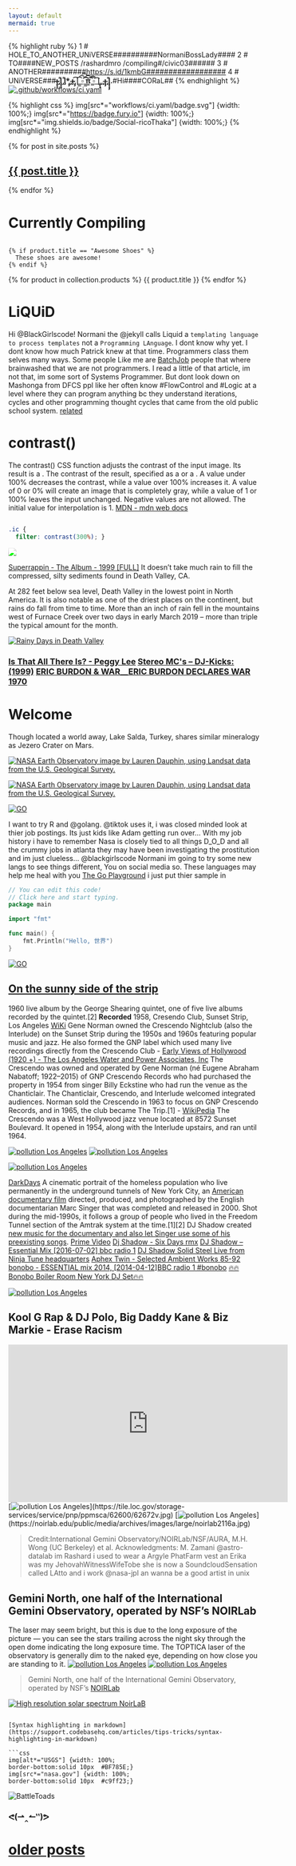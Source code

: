 ```yaml
---
layout: default
mermaid: true
---
```


{% highlight ruby %} 
1 # HOLE_TO_ANOTHER_UNiVERSE##########NormaniBossLady####
2 # TO####NEW_POSTS /rashardmro /compiling#/civic03######
3 # ANOTHER##########https://s.id/1kmbG################## 
4 # UNiVERSE###__̴ı̴̴̡̡̡ ̡͌l̡̡̡ ̡͌l̡*̡̡ ̴̡ı̴̴̡ ̡̡͡|̲̲̲͡͡͡ ̲▫̲͡ ̲̲̲͡͡π̲̲͡͡ ̲̲͡▫̲̲͡͡ ̲|̡̡̡ ̡ ̴̡ı̴̡̡ ̡͌l̡̡̡̡.__#Hi####CORaL##
{% endhighlight %}
[![.github/workflows/ci.yaml](https://github.com/pages-themes/hacker/actions/workflows/ci.yaml/badge.svg)](https://github.com/pages-themes/hacker/actions/workflows/ci.yaml)

{% highlight css %}
img[src*="workflows/ci.yaml/badge.svg"] {width: 100%;}
img[src*="https://badge.fury.io"] {width: 100%;}
img[src*="img.shields.io/badge/Social-ricoThaka"] {width: 100%;}
{% endhighlight %}



  {% for post in site.posts %}
    
<article class="paginator">
  <a href="{{ site.github.url }}{{ post.url }}">
    <div class="featured-post" {% if post.image %}style="background-image:url({{ site.github.url }}/assets/img/{{ post.image }})"{% endif %}>
      <h2><span>{{ post.title }}</span></h2>
    </div>
  </a>
</article>

  {% endfor %}

# Currently Compiling 
```liquid

{% if product.title == "Awesome Shoes" %}
  These shoes are awesome!
{% endif %}
```

{% for product in collection.products %}
  {{ product.title }}
{% endfor %}


# LiQUiD
Hi @BlackGirlscode! Normani the @jekyll calls Liquid a `templating language to process templates` not a `Programming LAnguage`. I dont know why yet. I dont know how much Patrick knew at that time. Programmers class them selves many ways. Some people Like me are [BatchJob](https://www.geeksforgeeks.org/basics-of-batch-scripting/) people that where brainwashed that we are not programmers. I read a little of that article, im not that, im some sort of Systems Programmer. But dont look down on Mashonga from DFCS ppl like her often know #FlowControl and #Logic at a level where they can program anything bc they understand iterations, cycles and other programming thought cycles that came from the old public school system. [related](https://x.com/RicoThaka/status/1855338500410974448)

# contrast()
The contrast() CSS function adjusts the contrast of the input image. Its result is a <filter-function>. The contrast of the result, specified as a <number> or a <percentage>. A value under 100% decreases the contrast, while a value over 100% increases it. A value of 0 or 0% will create an image that is completely gray, while a value of 1 or 100% leaves the input unchanged. Negative values are not allowed. The initial value for interpolation is 1. [MDN - mdn web docs](https://developer.mozilla.org/en-US/docs/Web/CSS/filter-function/contrast)

```css

.ic {
  filter: contrast(300%); }
```
<style>
  .ic {
  filter: contrast(300%); }
</style>  
<img class="ic" src="https://mars.nasa.gov/msl-raw-images/msss/04343/mcam/4343ML1066220121007579C00_DXXX.jpg" />


[Superrappin - The Album - 1999 [FULL]](https://youtu.be/N7FjPPJ3mMY?t=1994)
It doesn’t take much rain to fill the compressed, silty sediments found in Death Valley, CA.

At 282 feet below sea level, Death Valley in the lowest point in North America. It is also notable as one of the driest places on the continent, but rains do fall from time to time. More than an inch of rain fell in the mountains west of Furnace Creek over two days in early March 2019 – more than triple the typical amount for the month.

[<img src="https://eros.usgs.gov/sites/eros.usgs.gov/files/Badwater%20Labels%20After.jpg" alt="Rainy Days in Death Valley" />](https://eros.usgs.gov/sites/eros.usgs.gov/files/Badwater%20Labels%20After.jpg) 


### [Is That All There Is? - Peggy Lee](https://www.youtube.com/watch?v=QPP6UgkmyM4) [Stereo MC's – DJ-Kicks: (1999)](https://www.youtube.com/watch?v=HfSTdtuhfHM) [ERIC BURDON & WAR__ERIC BURDON DECLARES WAR 1970](https://www.youtube.com/watch?v=Dtul7WjTMNM)

# Welcome
Though located a world away, Lake Salda, Turkey, shares similar mineralogy as Jezero Crater on Mars.

[<img src="https://eoimages.gsfc.nasa.gov/images/imagerecords/147000/147041/lakesalda_oli_2020159.jpg" alt="NASA Earth Observatory image by Lauren Dauphin, using Landsat data from the U.S. Geological Survey. " />](https://eoimages.gsfc.nasa.gov/images/imagerecords/147000/147041/lakesalda_oli_2020159.jpg)


[<img src="https://eoimages.gsfc.nasa.gov/images/imagerecords/147000/147041/lakesalda_oli_2020159_lrg.jpg" alt="NASA Earth Observatory image by Lauren Dauphin, using Landsat data from the U.S. Geological Survey. " />](https://eoimages.gsfc.nasa.gov/images/imagerecords/147000/147041/lakesalda_oli_2020159_lrg.jpg)

[<img src="https://upload.wikimedia.org/wikipedia/commons/e/eb/STS-118_approaching_ISS.jpg"  alt="GO" />](https://upload.wikimedia.org/wikipedia/commons/e/eb/STS-118_approaching_ISS.jpg) 



I want to try R and @golang. @tiktok uses it, i was closed minded look at thier job postings. Its just kids like Adam getting run over... With my job history i have to remember Nasa is closely tied to all things D_O_D and all the crummy jobs in atlanta they may have been investigating the prostitution and im just clueless... @blackgirlscode Normani im going to try some new langs to see things different, You on social media so. These languages may help me heal with you 
[The Go Playground](https://go.dev/play/) i just put thier sample in 


```go
// You can edit this code!
// Click here and start typing.
package main

import "fmt"

func main() {
	fmt.Println("Hello, 世界")
}

```
[<img src="https://upload.wikimedia.org/wikipedia/commons/0/05/Go_Logo_Blue.svg"  alt="GO" />](https://upload.wikimedia.org/wikipedia/commons/0/05/Go_Logo_Blue.svg) 

## [On the sunny side of the strip](https://youtu.be/t90eKpLif0w) 
1960 live album by the George Shearing quintet, one of five live albums recorded by the quintet.[2] **Recorded**	1958, Cresendo Club, Sunset Strip, Los Angeles [WiKi](https://en.wikipedia.org/wiki/On_the_Sunny_Side_of_the_Strip) Gene Norman owned the Crescendo Nightclub (also the Interlude) on the Sunset Strip during the 1950s and 1960s featuring popular music and jazz. He also formed the GNP label which used many live recordings directly from the Crescendo Club - [Early Views of Hollywood (1920 +) - The Los Angeles Water and Power Associates, Inc](https://waterandpower.org/museum/Early_Views_of_Hollywood_%281920_+%29_8_of_12.html) The Crescendo was owned and operated by Gene Norman (né Eugene Abraham Nabatoff; 1922–2015) of GNP Crescendo Records who had purchased the property in 1954 from singer Billy Eckstine who had run the venue as the Chanticlair. The Chanticlair, Crescendo, and Interlude welcomed integrated audiences. Norman sold the Crescendo in 1963 to focus on GNP Crescendo Records, and in 1965, the club became The Trip.[1] - [WikiPedia](https://en.wikipedia.org/wiki/The_Crescendo_(music_venue)) The Crescendo was a West Hollywood jazz venue located at 8572 Sunset Boulevard. It opened in 1954, along with the Interlude upstairs, and ran until 1964.

[<img src="https://i.discogs.com/1l7OINsp_ylRKbhl7AoWHqQsl6a6JzqQgY5HeXUynfM/rs:fit/g:sm/q:90/h:600/w:588/czM6Ly9kaXNjb2dz/LWRhdGFiYXNlLWlt/YWdlcy9SLTE0NzI5/NDU3LTE1ODA1MTkx/MDItNTM0MS5qcGVn.jpeg"  alt="pollution Los Angeles" />](https://i.discogs.com/1l7OINsp_ylRKbhl7AoWHqQsl6a6JzqQgY5HeXUynfM/rs:fit/g:sm/q:90/h:600/w:588/czM6Ly9kaXNjb2dz/LWRhdGFiYXNlLWlt/YWdlcy9SLTE0NzI5/NDU3LTE1ODA1MTkx/MDItNTM0MS5qcGVn.jpeg) 
[<img src="https://images.fineartamerica.com/images/artworkimages/mediumlarge/2/stars-at-the-crescendo-club-archive-photos.jpg"  alt="pollution Los Angeles" />](https://images.fineartamerica.com/images/artworkimages/mediumlarge/2/stars-at-the-crescendo-club-archive-photos.jpg) 




[<img src="https://waterandpower.org/4%20Historic%20Photos%204/Crescendo_Club_1950s.jpg"  alt="pollution Los Angeles" />](https://waterandpower.org/4%20Historic%20Photos%204/Crescendo_Club_1950s.jpg)  

[DarkDays](https://youtu.be/lp57t4x8IMY?si=emlxPm84RFba3MuP) A cinematic portrait of the homeless population who live permanently in the underground tunnels of New York City, an [American documentary film](https://youtu.be/EEj4yBlnr1Y?si=jpXxFOXC0Bi00mBi) directed, produced, and photographed by the English documentarian Marc Singer that was completed and released in 2000. Shot during the mid-1990s, it follows a group of people who lived in the Freedom Tunnel section of the Amtrak system at the time.[1][2] DJ Shadow created [new music for the documentary and also let Singer use some of his preexisting songs](https://www.youtube.com/watch?v=mVyTRjv38Yg). [Prime Video](https://www.amazon.com/Dark-Days-Marc-Singer/dp/B006M6NLR0) [Dj Shadow - Six Days rmx](https://youtu.be/tDqfI1Yz4VI) [DJ Shadow – Essential Mix [2016-07-02] bbc radio 1](https://youtu.be/JatZ2FT9Td4?si=Rr2FBdYF0GHibpA1) [DJ Shadow Solid Steel Live from Ninja Tune headquarters](https://www.youtube.com/watch?v=oi514k8ZqDQ) [Aphex Twin - Selected Ambient Works 85-92](https://www.youtube.com/watch?v=Xw5AiRVqfqk&t=1342s) [bonobo - ESSENTIAL mix 2014, [2014-04-12]BBC radio 1 #bonobo](https://www.youtube.com/watch?v=jwHnLHwypuk&t=1361s) [🔥🔥Bonobo Boiler Room New York DJ Set🔥🔥](https://www.youtube.com/watch?v=uynCeLheCPc&t=2237s)

[<img src="https://m.media-amazon.com/images/S/pv-target-images/6a5bf78c1035af8370d96a04de57b58e93967e97204b43c4bb4ee05b9740740f.jpg"  alt="pollution Los Angeles" />](https://m.media-amazon.com/images/S/pv-target-images/6a5bf78c1035af8370d96a04de57b58e93967e97204b43c4bb4ee05b9740740f.jpg) 


## Kool G Rap & DJ Polo, Big Daddy Kane & Biz Markie - Erase Racism
<iframe loading="lazy" width="560" height="315" src="https://www.youtube.com/embed/wWuFj_HAjYs?si=SR8YzJ_VTSc3jnDi" title="YouTube video player" frameborder="0" allow="accelerometer; autoplay; clipboard-write; encrypted-media; gyroscope; picture-in-picture; web-share" referrerpolicy="strict-origin-when-cross-origin" allowfullscreen></iframe>
[<img src="https://tile.loc.gov/storage-services/service/pnp/ppmsca/62600/62672v.jpg"  alt="pollution Los Angeles" />](https://tile.loc.gov/storage-services/service/pnp/ppmsca/62600/62672v.jpg) 
[<img src="https://noirlab.edu/public/media/archives/images/large/noirlab2116a.jpg"  alt="pollution Los Angeles" />](https://noirlab.edu/public/media/archives/images/large/noirlab2116a.jpg) 

>Credit:International Gemini Observatory/NOIRLab/NSF/AURA, M.H. Wong (UC Berkeley) et al. Acknowledgments: M. Zamani @astro-datalab im Rashard i used to wear a Argyle PhatFarm vest an Erika was my JehovahWitnessWifeTobe she is now a SoundcloudSensation called LAtto and i work @nasa-jpl an wanna be a good artist in unix
## Gemini North, one half of the International Gemini Observatory, operated by NSF’s NOIRLab
The laser may seem bright, but this is due to the long exposure of the picture — you can see the stars trailing across the night sky through the open dome indicating the long exposure time. The TOPTICA laser of the observatory is generally dim to the naked eye, depending on how close you are standing to it. 
[<img src="https://noirlab.edu/public/media/archives/images/wallpaper4/iotw2406a.jpg"  alt="pollution Los Angeles" />](https://noirlab.edu/public/media/archives/images/wallpaper4/iotw2406a.jpg)
[<img src="https://noirlab.edu/public/media/archives/images/publicationjpg/iotw2227a.jpg"  alt="pollution Los Angeles" />](https://noirlab.edu/public/media/archives/images/publicationjpg/iotw2227a.jpg)
>Gemini North, one half of the International Gemini Observatory, operated by NSF’s [NOIRLab](https://noirlab.edu/public/images/iotw2406a/)

[<img src="https://noirlab.edu/public/media/archives/images/publicationjpg/noao-sun.jpg"  alt="High resolution solar spectrum NoirLaB" />](https://noirlab.edu/public/media/archives/images/publicationjpg/noao-sun.jpg)


```

[Syntax highlighting in markdown](https://support.codebasehq.com/articles/tips-tricks/syntax-highlighting-in-markdown)

```css
img[alt*="USGS"] {width: 100%;
border-bottom:solid 10px  #BF785E;}
img[src*="nasa.gov"] {width: 100%;
border-bottom:solid 10px  #c9ff23;}
```




 
 ![BattleToads](https://ia801802.us.archive.org/0/items/Battletoads-NES-CartScans/Battletoads%20-%20Cart%20Top.jpg)


### ᕙ(⇀‸↼‶)ᕗ

# [older posts](./current02)